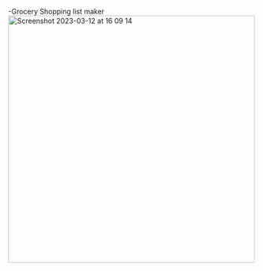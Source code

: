 -Grocery Shopping list maker<br>
<img width="499" alt="Screenshot 2023-03-12 at 16 09 14" src="https://user-images.githubusercontent.com/44326497/224550039-9274a1a0-a785-47e6-8080-7f6902e5601f.png">
